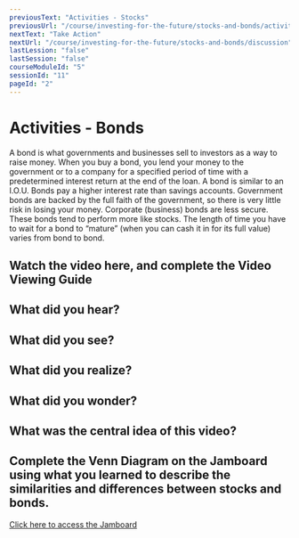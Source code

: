 ```yaml
---
previousText: "Activities - Stocks"
previousUrl: "/course/investing-for-the-future/stocks-and-bonds/activities-stocks"
nextText: "Take Action"
nextUrl: "/course/investing-for-the-future/stocks-and-bonds/discussion"
lastLession: "false"
lastSession: "false"
courseModuleId: "5"
sessionId: "11"
pageId: "2"
---
```



# Activities - Bonds

A bond is what governments and businesses sell to investors as a way to raise money. When you buy a bond, you lend your money to the government or to a company for a specified period of time with a predetermined interest return at the end of the loan. A bond is similar to an I.O.U. Bonds pay a higher interest rate than savings accounts. Government bonds are backed by the full faith of the government, so there is very little risk in losing your money. Corporate (business) bonds are less secure. These bonds tend to perform more like stocks. The length of time you have to wait for a bond to “mature” (when you can cash it in for its full value) varies from bond to bond.


## Watch the video here, and complete the Video Viewing Guide

<sparkle-youtube src="https://www.youtube.com/watch?v=IuyejHOGCro"></sparkle-youtube>



## What did you hear? 
<sparkle-feed-post assignment-name="What did you hear?" ></sparkle-feed-post>

## What did you see? 
<sparkle-feed-post assignment-name="What did you see?" ></sparkle-feed-post>

## What did you realize? 
<sparkle-feed-post assignment-name="What did you realize?" ></sparkle-feed-post>

## What did you wonder? 
<sparkle-feed-post assignment-name="What did you wonder?" ></sparkle-feed-post>

## What was the central idea of this video? 
<sparkle-feed-post assignment-name="What was the central idea of this video?" ></sparkle-feed-post>

## Complete the Venn Diagram on the Jamboard using what you learned to describe the similarities and differences between stocks and bonds.

<a href="https://jamboard.google.com/d/1OZFTesmAZK-gUF0kouDpY41sEA4nWznz-GROwA-iM1I/edit?usp=sharing" target="_blank">Click here to access the Jamboard</a>